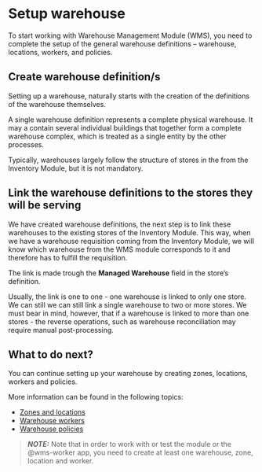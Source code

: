 # Setup warehouse

To start working with Warehouse Management Module (WMS), you need to complete the setup of the general warehouse definitions – warehouse, locations, workers, and policies.

## Create warehouse definition/s

Setting up a warehouse, naturally starts with the creation of the definitions of the warehouse themselves. 

A single warehouse definition represents a complete physical warehouse. It may a contain several individual buildings that together form a complete warehouse complex, which is treated as a single entity by the other processes. 

Typically, warehouses largely follow the structure of stores in the from the Inventory Module, but it is not mandatory. 

## Link the warehouse definitions to the stores they will be serving
We have created warehouse definitions, the next step is to link these warehouses to the existing stores of the Inventory Module.
This way, when we have a warehouse requisition coming from the Inventory Module, we will know which warehouse from the WMS module corresponds to it and therefore has to fulfill the requisition.

The link is made trough the **Managed Warehouse** field in the store’s definition.

Usually, the link is one to one - one warehouse is linked to only one store. We can still we can still link a single warehouse to two or more stores. We must bear in mind, however, that if a warehouse is linked to more than one stores - the reverse operations, such as warehouse reconciliation may require manual post-processing.

## What to do next?
You can continue setting up your warehouse by creating zones, locations, workers and policies. 

More information can be found in the following topics:
-	[Zones and locations](zones-and-locations.md)
-	[Warehouse workers](warehouse-workers.md)
-	[Warehouse policies](warehouse-policies.md)

> **_NOTE:_**  Note that in order to work with or test the module or the @wms-worker app, you need to create at least one warehouse, zone, location and worker.
